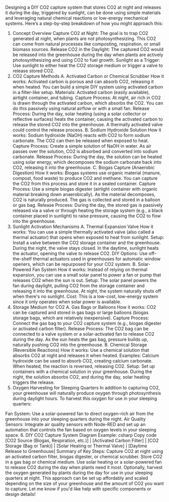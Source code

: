 Designing a DIY CO2 capture system that stores CO2 at night and releases it during the day, triggered by sunlight, can be done using simple materials and leveraging natural chemical reactions or low-energy mechanical systems. Here’s a step-by-step breakdown of how you might approach this:

1. Concept Overview
Capture CO2 at Night: The goal is to trap CO2 generated at night, when plants are not photosynthesizing. This CO2 can come from natural processes like composting, respiration, or small biomass sources.
Release CO2 in the Daylight: The captured CO2 would be released into the greenhouse during the day when plants are actively photosynthesizing and using CO2 to fuel growth.
Sunlight as a Trigger: Use sunlight to either heat the CO2 storage medium or trigger a valve to release stored CO2.
2. CO2 Capture Methods
A. Activated Carbon or Chemical Scrubber
How it works: Activated carbon is porous and can absorb CO2, releasing it when heated. You can build a simple DIY system using activated carbon in a filter-like setup.
Materials: Activated carbon (easily available), airtight container, and tubing.
Capture Process: At night, air rich in CO2 is drawn through the activated carbon, which absorbs the CO2. You can do this passively using natural airflow or with a small fan.
Release Process: During the day, solar heating (using a solar collector or reflective surfaces) heats the container, causing the activated carbon to release the stored CO2 into the greenhouse. A thermally activated valve could control the release process.
B. Sodium Hydroxide Solution
How it works: Sodium hydroxide (NaOH) reacts with CO2 to form sodium carbonate. The CO2 can then be released when exposed to heat.
Capture Process: Create a simple solution of NaOH in water. As air passes over the solution, CO2 is absorbed and converted into sodium carbonate.
Release Process: During the day, the solution can be heated using solar energy, which decomposes the sodium carbonate back into CO2, releasing it into the greenhouse.
C. Biogas Capture (Anaerobic Digestion)
How it works: Biogas systems use organic material (manure, compost, food waste) to produce CO2 and methane. You can capture the CO2 from this process and store it in a sealed container.
Capture Process: Use a simple biogas digester (airtight container with organic material breaking down anaerobically). As the material decomposes, CO2 is naturally produced. The gas is collected and stored in a balloon or gas bag.
Release Process: During the day, the stored gas is passively released via a valve or through heating the storage system (e.g., a black container placed in sunlight) to raise pressure, causing the CO2 to flow into the greenhouse.
3. Sunlight Activation Mechanisms
A. Thermal Expansion Valve
How it works: You can use a simple thermally activated valve (also called a thermal actuator) that opens when exposed to heat from sunlight.
Setup: Install a valve between the CO2 storage container and the greenhouse. During the night, the valve stays closed. In the daytime, sunlight heats the actuator, opening the valve to release CO2.
DIY Options: Use off-the-shelf thermal actuators used in greenhouses for automatic window openers, which can be repurposed for your CO2 system.
B. Solar-Powered Fan System
How it works: Instead of relying on thermal expansion, you can use a small solar panel to power a fan or pump that releases CO2 when the sun is out.
Setup: The solar panel powers the fan during daylight, pulling CO2 from the storage container and releasing it into the greenhouse. At night, the system naturally shuts off when there's no sunlight.
Cost: This is a low-cost, low-energy system since it only operates when solar power is available.
4. Storage Medium for CO2
A. Gas Bags or Balloons
How it works: CO2 can be captured and stored in gas bags or large balloons (biogas storage bags, which are relatively inexpensive).
Capture Process: Connect the gas bag to your CO2 capture system (e.g., biogas digester or activated carbon filter).
Release Process: The CO2 bag can be connected to a valve system or a solar-activated fan to release CO2 during the day. As the sun heats the gas bag, pressure builds up, naturally pushing CO2 into the greenhouse.
B. Chemical Storage (Reversible Reactions)
How it works: Use a chemical solution that absorbs CO2 at night and releases it when heated.
Examples: Calcium hydroxide can be used to absorb CO2, creating calcium carbonate. When heated, the reaction is reversed, releasing CO2.
Setup: Set up containers with a chemical solution in your greenhouse. During the night, the solution absorbs CO2, and during the day, solar heating triggers the release.
5. Oxygen Harvesting for Sleeping Quarters
In addition to capturing CO2, your greenhouse will naturally produce oxygen through photosynthesis during daylight hours. To harvest this oxygen for use in your sleeping quarters:

Fan System: Use a solar-powered fan to direct oxygen-rich air from the greenhouse into your sleeping quarters during the night.
Air Quality Sensors: Integrate air quality sensors with Node-RED and set up an automation that controls the fan based on oxygen levels in your sleeping space.
6. DIY CO2 Capture System Diagram Example:
csharp
Copy code
          [CO2 Source (Biogas, Respiration, etc.)]
                         |
               [Activated Carbon Filter]
                         |
               [CO2 Storage (Bag or Tank)]
                         |
               [Solar Heating or Thermal Valve]
                         |
               [Daytime Release to Greenhouse]
Summary of Key Steps:
Capture CO2 at night using an activated carbon filter, biogas digester, or chemical scrubber.
Store CO2 in a gas bag or chemical medium.
Use solar heating or a solar-powered fan to release CO2 during the day when plants need it most.
Optionally, harvest the oxygen generated by plants during the day for use in your sleeping quarters at night.
This approach can be set up affordably and scaled depending on the size of your greenhouse and the amount of CO2 you want to capture. Let me know if you'd like help with specific components or design details!
